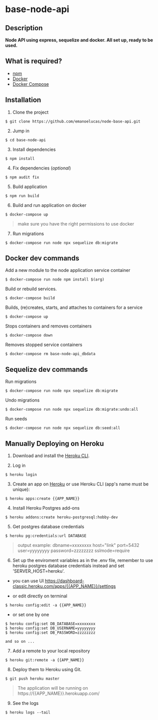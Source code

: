 # base-node-api

## Description

**Node API using express, sequelize and docker. All set up, ready to be used.**

## What is required?

 - [npm](https://docs.npmjs.com/cli/v8/commands/npm-install)
 - [Docker](https://docs.docker.com/engine/install/)
 - [Docker Compose](https://docs.docker.com/compose/install/)

## Installation

1. Clone the project

```console
$ git clone https://github.com/emanoelucas/node-base-api.git
```

2. Jump in

```console
$ cd base-node-api
```

3. Install dependencies

```console
$ npm install
```

4. Fix dependencies (*optional*)

```console
$ npm audit fix
```

5. Build application

```console
$ npm run build
```

6. Build and run application on docker

```console
$ docker-compose up
```

> make sure you have the right permissions to use docker

7. Run migrations

```console
$ docker-compose run node npx sequelize db:migrate
```

## Docker dev commands


Add a new module to the node application service container

```console
$ docker-compose run node npm install $(arg)
```

Build or rebuild services.

```console
$ docker-compose build
```

Builds, (re)creates, starts, and attaches to containers for a service

```console
$ docker-compose up
```

Stops containers and removes containers

```console
$ docker-compose down
```

Removes stopped service containers

```console
$ docker-compose rm base-node-api_dbdata
```

## Sequelize dev commands

Run migrations

```console
$ docker-compose run node npx sequelize db:migrate
```

Undo migrations

```console
$ docker-compose run node npx sequelize db:migrate:undo:all
```

Run seeds

```console
$ docker-compose run node npx sequelize db:seed:all
```

## Manually Deploying on Heroku

1. Download and install the [Heroku CLI](https://devcenter.heroku.com/articles/heroku-cli).

2. Log in

```console
$ heroku login
```

3. Create an app on [Heroku](https://dashboard.heroku.com/apps) or use Heroku CLI (app's name must be unique):

```console
$ heroku apps:create {{APP_NAME}}
```

4. Install Heroku Postgres add-ons

```console
$ heroku addons:create heroku-postgresql:hobby-dev
```

5. Get postgres database credentials

```console
$ heroku pg:credentials:url DATABASE
```

> output example: dbname=xxxxxxxx host="link" port=5432 user=yyyyyyyy password=zzzzzzzz sslmode=require

6. Set up the enviroment variables as in the .env file, remember to use heroku postgres database credentials instead and set 'SERVER_HOST=heroku'. 
  
 - you can use UI https://dashboard-classic.heroku.com/apps/{{APP_NAME}}/settings
 
 - or edit directly on terminal

```console
$ heroku config:edit -a {{APP_NAME}}
```

 - or set one by one

```console
$ heroku config:set DB_DATABASE=xxxxxxxx
$ heroku config:set DB_USERNAME=yyyyyyyy
$ heroku config:set DB_PASSWORD=zzzzzzzz

and so on ...
```

7. Add a remote to your local repository

```console
$ heroku git:remote -a {{APP_NAME}}
```

8. Deploy them to Heroku using Git.

```console
$ git push heroku master
```

> The application will be running on https://{{APP_NAME}}.herokuapp.com/

9. See the logs

```console
$ heroku logs --tail
```